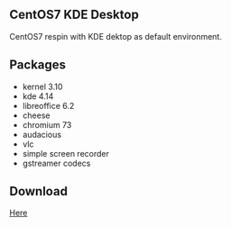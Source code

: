 ## CentOS7 KDE Desktop

CentOS7 respin with KDE dektop as default environment.

## Packages
* kernel 3.10
* kde 4.14
* libreoffice 6.2
* cheese
* chromium 73
* audacious
* vlc
* simple screen recorder
* gstreamer codecs

## Download
[Here](https://sourceforge.net/projects/centos7-kde/files/iso/centos7-kde.iso/download)
